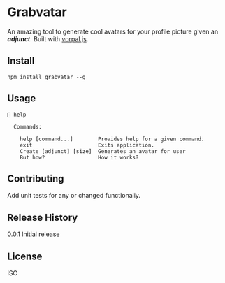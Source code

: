 # Grabvatar

An amazing tool to generate cool avatars for your profile picture given an ***adjunct***. Built with [vorpal.js](vorpal.js.org).

## Install

```
npm install grabvatar --g
```

## Usage

```
👔 help

  Commands:

    help [command...]        Provides help for a given command.
    exit                     Exits application.
    Create [adjunct] [size]  Generates an avatar for user
    But how?                 How it works?
```


## Contributing

Add unit tests for any or changed functionaliy.

## Release History

0.0.1 Initial release

## License

ISC

